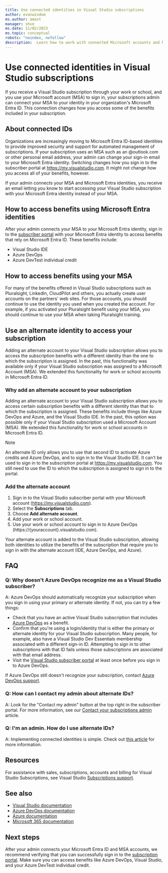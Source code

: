 ```yaml
---
title: Use connected identities in Visual Studio subscriptions 
author: evanwindom
ms.author: amast
manager: shve
ms.date: 11/02/2023
ms.topic: conceptual
robots: "noindex, nofollow"
description:  Learn how to work with connected Microsoft accounts and Microsoft Entra identities
---
```


# Use connected identities in Visual Studio subscriptions

If you receive a Visual Studio subscription through your work or school, and you use your Microsoft account (MSA) to sign in, your subscriptions admin can connect your MSA to your identity in your organization's Microsoft Entra ID.  This connection changes how you access some of the benefits included in your subscription. 

## About connected IDs

Organizations are increasingly moving to Microsoft Entra ID-based identities to provide improved security and support for automated management of subscriptions.  If your subscription uses an MSA such as an @outlook.com or other personal email address, your admin can change your sign-in email to your Microsoft Entra identity.  Switching  changes how you sign in to the subscriber portal at https://my.visualstudio.com.  It might not change how you access all of your benefits, however.  

If your admin connects your MSA and Microsoft Entra identities, you receive an email letting you know to start accessing your Visual Studio subscription with your Microsoft Entra identity instead of your MSA. 

<a name='how-to-access-benefits-using-microsoft-entra-id-identities'></a>

## How to access benefits using Microsoft Entra identities

After your admin connects your MSA to your Microsoft Entra identity, sign in to the [subscriber portal](https://my.visualstudio.com) with your Microsoft Entra identity to access benefits that rely on Microsoft Entra ID.  These benefits include:
+ Visual Studio IDE
+ Azure DevOps
+ Azure DevTest individual credit

## How to access benefits using your MSA

For many of the benefits offered in Visual Studio subscriptions such as Pluralsight, LinkedIn, CloudPilot and others, you actually create user accounts on the partners' web sites.  For those accounts, you should continue to use the identity you used when you created the account.  For example, if you activated your Pluralsight benefit using your MSA, you should continue to use your MSA when taking Pluralsight training.  

## Use an alternate identity to access your subscription

Adding an alternate account to your Visual Studio subscription allows you to access the subscription benefits with a different identity than the one to which the subscription is assigned. In the past, this functionality was available only if your Visual Studio subscription was assigned to a Microsoft Account (MSA). We extended this functionality for work or school accounts in Microsoft Entra ID.  

### Why add an alternate account to your subscription

Adding an alternate account to your Visual Studio subscription allows you to access certain subscription benefits with a different identity than that to which the subscription is assigned. These benefits include things like Azure DevOps and Azure, and the Visual Studio IDE.  In the past, this option was possible only if your Visual Studio subscription used a Microsoft Account (MSA). We extended this functionality for work or school accounts in Microsoft Entra ID.

> [!NOTE]
> An alternate ID only allows you to use that second ID to activate Azure credits and Azure DevOps, and to sign in to the Visual Studio IDE.  It can't be used to sign in to the subscription portal at <https://my.visualstudio.com>.  You still need to use the ID to which the subscription is assigned to sign in to the portal. 

### Add the alternate account

1. Sign in to the Visual Studio subscriber portal with your Microsoft account (https://my.visualstudio.com).
2. Select the **Subscriptions** tab.
3. Choose **Add alternate account**.
4. Add your work or school account.
5. Use your work or school account to sign in to Azure DevOps (https://{youraccount}.visualstudio.com).

Your alternate account is added to the Visual Studio subscription, allowing both identities to utilize the benefits of the subscription that require you to sign in with the alternate account (IDE, Azure DevOps, and Azure).

## FAQ

### Q:  Why doesn't Azure DevOps recognize me as a Visual Studio subscriber?

A: Azure DevOps should automatically recognize your subscription when you sign in using your primary or alternate identity. If not, you can try a few things:
+ Check that you have an active Visual Studio subscription that includes [Azure DevOps](vs-azure-devops.md#eligibility) as a benefit.
+ Confirm that you're using a login/identity that is either the primary or alternate identity for your Visual Studio subscription.  Many people, for example, also have a Visual Studio Dev Essentials membership associated with a different sign-in ID.  Attempting to sign in to other subscriptions with that ID fails unless those subscriptions are associated with that email address.
+ Visit the [Visual Studio subscriber portal](https://my.visualstudio.com?wt.mc_id=o~msft~docs) at least once before you sign in to Azure DevOps.

If Azure DevOps still doesn't recognize your subscription, contact [Azure DevOps support](https://azure.microsoft.com/support/devops/).

### Q: How can I contact my admin about alternate IDs?

A:  Look for the "Contact my admin" button at the top right in the subscriber portal. For more information, see our [Contact your subscriptions admin](contact-my-admin.md) article.  

### Q: I'm an admin.  How do I use alternate IDs?

A:  Implementing connected identities is simple.  Check out [this article](personal-email-sign-ins.md) for more information. 

## Resources

For assistance with sales, subscriptions, accounts and billing for Visual Studio Subscriptions, see Visual Studio [Subscriptions support](https://aka.ms/vssubscriberhelp).

## See also

+ [Visual Studio documentation](/visualstudio/)
+ [Azure DevOps documentation](/azure/devops/)
+ [Azure documentation](/azure/)
+ [Microsoft 365 documentation](/microsoft-365/)

## Next steps

After your admin connects your Microsoft Entra ID and MSA accounts, we recommend verifying that you can successfully sign in to the [subscription portal](https://my.visualstudio.com?wt.mc_id=o~msft~docs).  Make sure you can access benefits like Azure DevOps, Visual Studio, and your Azure DevTest individual credit.
